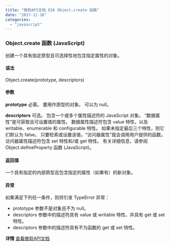 ```yaml
---
title: "微软API文档 ES6 Object.create 函数"
date: "2017-11-16"
categories: 
  - "javascript"
---
```


### **Object.create 函数 (JavaScript)**

创建一个具有指定原型且可选择性地包含指定属性的对象。

#### **语法**

Object.create(prototype, descriptors)

#### **参数**

**prototype** 必需。 要用作原型的对象。 可以为 null。

**descriptors** 可选。 包含一个或多个属性描述符的 JavaScript 对象。 “数据属性”是可获取且可设置值的属性。 数据属性描述符包含 value 特性，以及 writable、enumerable 和 configurable 特性。 如果未指定最后三个特性，则它们默认为 false。 只要检索或设置该值，“访问器属性”就会调用用户提供的函数。 访问器属性描述符包含 set 特性和/或 get 特性。 有关详细信息，请参阅 Object.defineProperty 函数 (JavaScript)。

#### **返回值**

一个具有指定的内部原型且包含指定的属性（如果有）的新对象。

#### **异常**

如果满足下列任一条件，则将引发 TypeError 异常：

- prototype 参数不是对象且不为 null。
- descriptors 参数中的描述符具有 value 或 writable 特性，并具有 get 或 set 特性。
- descriptors 参数中的描述符具有不为函数的 get 或 set 特性。

**详情** [查看微软API文档](https://msdn.microsoft.com/zh-cn/library/ff925952)
